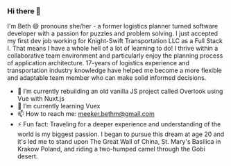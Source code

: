 ### Hi there 👋

I'm Beth 😄 pronouns she/her - a former logistics planner turned software developer with a passion for puzzles and problem solving. I just accepted my first dev job working for Knight-Swift Transportation LLC as a Full Stack I. That means I have a whole hell of a lot of learning to do! I thrive within a collaborative team environment and particularly enjoy the planning process of application architecture. 17-years of logistics experience and transportation industry knowledge have helped me become a more flexible and adaptable team member who can make solid informed decisions. 

- 🔭 I’m currently rebuilding an old vanilla JS project called Overlook using Vue with Nuxt.js
- 🌱 I’m currently learning Vuex
- 📫 How to reach me: meeker.bethm@gmail.com
- ⚡ Fun fact: Traveling for a deeper experience and understanding of the world is my biggest passion. I began to pursue this dream at age 20 and it's led me to stand upon The Great Wall of China, St. Mary's Basilica in Krakow Poland, and riding a two-humped camel through the Gobi desert.

